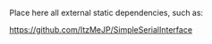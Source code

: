 Place here all external static dependencies, such as:

https://github.com/ItzMeJP/SimpleSerialInterface
